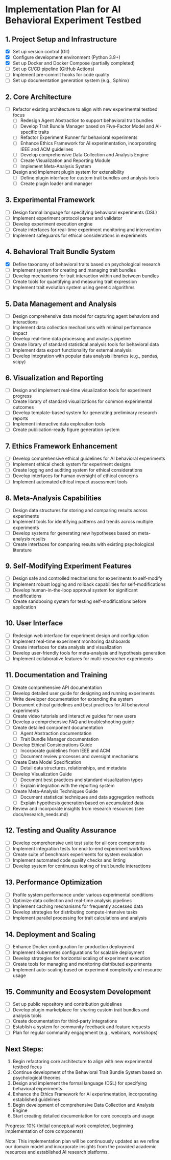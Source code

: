 # Implementation Plan for AI Behavioral Experiment Testbed

## 1. Project Setup and Infrastructure
- [x] Set up version control (Git)
- [x] Configure development environment (Python 3.9+)
- [x] Set up Docker and Docker Compose (partially completed)
- [ ] Set up CI/CD pipeline (GitHub Actions)
- [ ] Implement pre-commit hooks for code quality
- [ ] Set up documentation generation system (e.g., Sphinx)

## 2. Core Architecture
- [ ] Refactor existing architecture to align with new experimental testbed focus
  - [ ] Redesign Agent Abstraction to support behavioral trait bundles
  - [ ] Develop Trait Bundle Manager based on Five-Factor Model and AI-specific traits
  - [ ] Refactor Experiment Runner for behavioral experiments
  - [ ] Enhance Ethics Framework for AI experimentation, incorporating IEEE and ACM guidelines
  - [ ] Develop comprehensive Data Collection and Analysis Engine
  - [ ] Create Visualization and Reporting Module
  - [ ] Implement Meta-Analysis System
- [ ] Design and implement plugin system for extensibility
  - [ ] Define plugin interface for custom trait bundles and analysis tools
  - [ ] Create plugin loader and manager

## 3. Experimental Framework
- [ ] Design formal language for specifying behavioral experiments (DSL)
- [ ] Implement experiment protocol parser and validator
- [ ] Develop experiment execution engine
- [ ] Create interfaces for real-time experiment monitoring and intervention
- [ ] Implement safeguards for ethical considerations in experiments

## 4. Behavioral Trait Bundle System
- [x] Define taxonomy of behavioral traits based on psychological research
- [ ] Implement system for creating and managing trait bundles
- [ ] Develop mechanisms for trait interaction within and between bundles
- [ ] Create tools for quantifying and measuring trait expression
- [ ] Implement trait evolution system using genetic algorithms

## 5. Data Management and Analysis
- [ ] Design comprehensive data model for capturing agent behaviors and interactions
- [ ] Implement data collection mechanisms with minimal performance impact
- [ ] Develop real-time data processing and analysis pipeline
- [ ] Create library of standard statistical analysis tools for behavioral data
- [ ] Implement data export functionality for external analysis
- [ ] Develop integration with popular data analysis libraries (e.g., pandas, scipy)

## 6. Visualization and Reporting
- [ ] Design and implement real-time visualization tools for experiment progress
- [ ] Create library of standard visualizations for common experimental outcomes
- [ ] Develop template-based system for generating preliminary research reports
- [ ] Implement interactive data exploration tools
- [ ] Create publication-ready figure generation system

## 7. Ethics Framework Enhancement
- [ ] Develop comprehensive ethical guidelines for AI behavioral experiments
- [ ] Implement ethical check system for experiment designs
- [ ] Create logging and auditing system for ethical considerations
- [ ] Develop interfaces for human oversight of ethical concerns
- [ ] Implement automated ethical impact assessment tools

## 8. Meta-Analysis Capabilities
- [ ] Design data structures for storing and comparing results across experiments
- [ ] Implement tools for identifying patterns and trends across multiple experiments
- [ ] Develop systems for generating new hypotheses based on meta-analysis results
- [ ] Create interfaces for comparing results with existing psychological literature

## 9. Self-Modifying Experiment Features
- [ ] Design safe and controlled mechanisms for experiments to self-modify
- [ ] Implement robust logging and rollback capabilities for self-modifications
- [ ] Develop human-in-the-loop approval system for significant modifications
- [ ] Create sandboxing system for testing self-modifications before application

## 10. User Interface
- [ ] Redesign web interface for experiment design and configuration
- [ ] Implement real-time experiment monitoring dashboards
- [ ] Create interfaces for data analysis and visualization
- [ ] Develop user-friendly tools for meta-analysis and hypothesis generation
- [ ] Implement collaborative features for multi-researcher experiments

## 11. Documentation and Training
- [ ] Create comprehensive API documentation
- [ ] Develop detailed user guide for designing and running experiments
- [ ] Write developer documentation for extending the system
- [ ] Document ethical guidelines and best practices for AI behavioral experiments
- [ ] Create video tutorials and interactive guides for new users
- [ ] Develop a comprehensive FAQ and troubleshooting guide
- [ ] Create detailed component documentation
  - [ ] Agent Abstraction documentation
  - [ ] Trait Bundle Manager documentation
- [ ] Develop Ethical Considerations Guide
  - [ ] Incorporate guidelines from IEEE and ACM
  - [ ] Document review processes and oversight mechanisms
- [ ] Create Data Model Specification
  - [ ] Detail data structures, relationships, and metadata
- [ ] Develop Visualization Guide
  - [ ] Document best practices and standard visualization types
  - [ ] Explain integration with the reporting system
- [ ] Create Meta-Analysis Techniques Guide
  - [ ] Document statistical techniques and data aggregation methods
  - [ ] Explain hypothesis generation based on accumulated data
- [ ] Review and incorporate insights from research resources (see docs/research_needs.md)

## 12. Testing and Quality Assurance
- [ ] Develop comprehensive unit test suite for all core components
- [ ] Implement integration tests for end-to-end experiment workflows
- [ ] Create suite of benchmark experiments for system evaluation
- [ ] Implement automated code quality checks and linting
- [ ] Develop system for continuous testing of trait bundle interactions

## 13. Performance Optimization
- [ ] Profile system performance under various experimental conditions
- [ ] Optimize data collection and real-time analysis pipelines
- [ ] Implement caching mechanisms for frequently accessed data
- [ ] Develop strategies for distributing compute-intensive tasks
- [ ] Implement parallel processing for trait calculations and analysis

## 14. Deployment and Scaling
- [ ] Enhance Docker configuration for production deployment
- [ ] Implement Kubernetes configurations for scalable deployment
- [ ] Develop strategies for horizontal scaling of experiment execution
- [ ] Create tools for managing and monitoring distributed experiments
- [ ] Implement auto-scaling based on experiment complexity and resource usage

## 15. Community and Ecosystem Development
- [ ] Set up public repository and contribution guidelines
- [ ] Develop plugin marketplace for sharing custom trait bundles and analysis tools
- [ ] Create documentation for third-party integrations
- [ ] Establish a system for community feedback and feature requests
- [ ] Plan for regular community engagement (e.g., webinars, workshops)

## Next Steps:
1. Begin refactoring core architecture to align with new experimental testbed focus
2. Continue development of the Behavioral Trait Bundle System based on psychological theories
3. Design and implement the formal language (DSL) for specifying behavioral experiments
4. Enhance the Ethics Framework for AI experimentation, incorporating established guidelines
5. Begin development of comprehensive Data Collection and Analysis Engine
6. Start creating detailed documentation for core concepts and usage

Progress: 10% (Initial conceptual work completed, beginning implementation of core components)

Note: This implementation plan will be continuously updated as we refine our domain model and incorporate insights from the provided academic resources and established AI research platforms.
